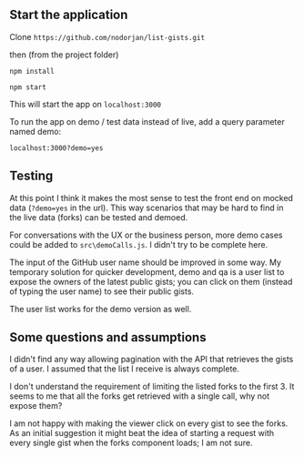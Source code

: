 ## Start the application

Clone `https://github.com/nodorjan/list-gists.git`

then (from the project folder)

`npm install`

`npm start`

This will start the app on `localhost:3000`

To run the app on demo / test data instead of live, add a query parameter named demo: 

`localhost:3000?demo=yes`

## Testing

At this point I think it makes the most sense to test the front 
end on mocked data (`?demo=yes` in the url). This way scenarios 
that may be hard to find in the live data (forks) can be tested
and demoed.

For conversations with the UX or the business person, 
more demo cases could be added to `src\demoCalls.js`. I 
didn't try to be complete here.

The input of the GitHub user name should be improved in some way. My temporary 
solution for quicker development, demo and qa is a user list 
to expose the owners of the 
latest public gists; you can click on them (instead of 
 typing the user name) to see their public gists.

The user list works for the demo version as well.

## Some questions and assumptions

I didn't find any way allowing pagination with the API that retrieves the gists of a user. I assumed that the list I receive is always complete. 

I don't understand the requirement of limiting the listed forks to the first 3. It seems to me that
all the forks get retrieved with a single call, why not expose them?

I am not happy with making the viewer click on every gist to see the forks. As an 
initial suggestion it might beat the 
idea of starting a request with every single gist when the forks component loads; 
I am not sure.

